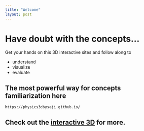 ```yaml
---
title: "Welcome"
layout: post
---
```


# Have doubt with the concepts... 

Get your hands on this 3D interactive sites and follow along to
* understand 
* visualize 
* evaluate 

## The most powerful way for concepts familiarization here

```
https://physics3dbysaji.github.io/
```
## Check out the [interactive 3D][interactive-3D] for more.


[interactive-3D]: https://physics3dbysaji.github.io/
